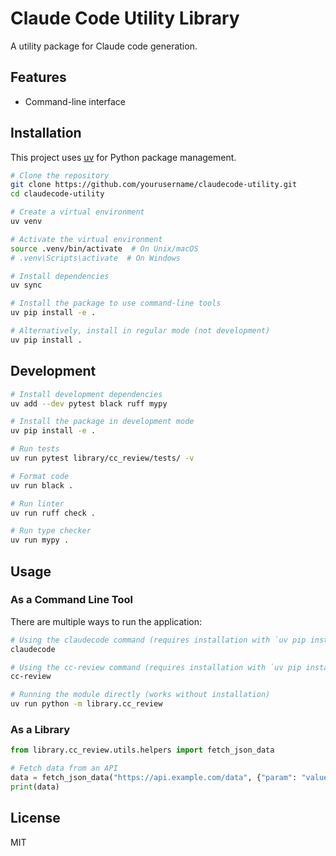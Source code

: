 # Claude Code Utility Library

A utility package for Claude code generation.

## Features

- Command-line interface

## Installation

This project uses [uv](https://github.com/astral-sh/uv) for Python package management.

```bash
# Clone the repository
git clone https://github.com/yourusername/claudecode-utility.git
cd claudecode-utility

# Create a virtual environment
uv venv

# Activate the virtual environment
source .venv/bin/activate  # On Unix/macOS
# .venv\Scripts\activate  # On Windows

# Install dependencies
uv sync

# Install the package to use command-line tools
uv pip install -e .

# Alternatively, install in regular mode (not development)
uv pip install .
```

## Development

```bash
# Install development dependencies
uv add --dev pytest black ruff mypy

# Install the package in development mode
uv pip install -e .

# Run tests
uv run pytest library/cc_review/tests/ -v

# Format code
uv run black .

# Run linter
uv run ruff check .

# Run type checker
uv run mypy .
```

## Usage

### As a Command Line Tool

There are multiple ways to run the application:

```bash
# Using the claudecode command (requires installation with `uv pip install .` or `uv pip install -e .`)
claudecode

# Using the cc-review command (requires installation with `uv pip install .` or `uv pip install -e .`)
cc-review

# Running the module directly (works without installation)
uv run python -m library.cc_review
```

### As a Library

```python
from library.cc_review.utils.helpers import fetch_json_data

# Fetch data from an API
data = fetch_json_data("https://api.example.com/data", {"param": "value"})
print(data)
```

## License

MIT
